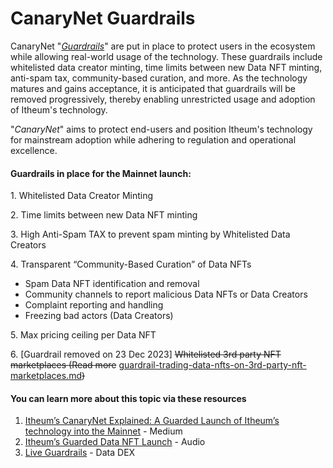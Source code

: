 # CanaryNet Guardrails

CanaryNet "[_Guardrails_](https://datadex.itheum.io/guardRails)" are put in place to protect users in the ecosystem while allowing real-world usage of the technology. These guardrails include whitelisted data creator minting, time limits between new Data NFT minting, anti-spam tax, community-based curation, and more. As the technology matures and gains acceptance, it is anticipated that guardrails will be removed progressively, thereby enabling unrestricted usage and adoption of Itheum's technology.&#x20;

"_CanaryNet_" aims to protect end-users and position Itheum's technology for mainstream adoption while adhering to regulation and operational excellence.

#### **Guardrails in place for the Mainnet launch:**

1\. Whitelisted Data Creator Minting

2\. Time limits between new Data NFT minting

3\. High Anti-Spam TAX to prevent spam minting by Whitelisted Data Creators

4\. Transparent “Community-Based Curation” of Data NFTs

* Spam Data NFT identification and removal
* Community channels to report malicious Data NFTs or Data Creators
* Complaint reporting and handling
* Freezing bad actors (Data Creators)

5\. Max pricing ceiling per Data NFT

6\. \[Guardrail removed on 23 Dec 2023] ~~Whitelisted 3rd party NFT marketplaces (Read more~~ [guardrail-trading-data-nfts-on-3rd-party-nft-marketplaces.md](guardrail-trading-data-nfts-on-3rd-party-nft-marketplaces.md "mention")~~)~~

#### **You can learn more about this topic via these resources**

1. [Itheum’s CanaryNet Explained: A Guarded Launch of Itheum’s technology into the Mainnet](https://medium.com/itheum-newsletter/itheums-canarynet-explained-a-guarded-launch-of-itheum-s-technology-into-the-mainnet-66b18f4d86f7) - Medium
2. [Itheum’s Guarded Data NFT Launch](https://open.spotify.com/episode/3NYzCxA4t9C2PjclA2g6EY) - Audio
3. [Live Guardrails](https://datadex.itheum.io/guardRails) - Data DEX
